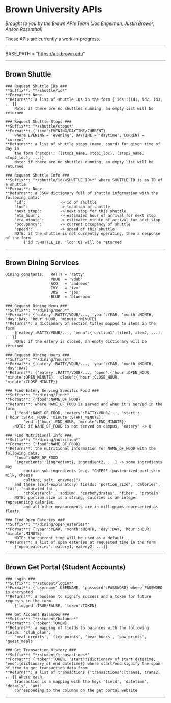Brown University APIs
=====================

*Brought to you by the Brown APIs Team (Joe Engelman, Justin Brower, Anson Rosenthal)*

These APIs are currently a work-in-progress.

- - - - - - - - - - - - - - - - - - - - - - - - - - - - - - - - - - - - - - - - - - -

BASE_PATH = "https://api.brown.edu"

- - - - - - - - - - - - - - - - - - - - - - - - - - - - - - - - - - - - - - - - - - -

## Brown Shuttle ## 

	### Request Shuttle IDs ###
	**Suffix**: "*/shuttle/id*"
	**Format**: None
	**Returns**: a list of shuttle IDs in the form {'ids':[id1, id2, id3, ...]}
		Note: if there are no shuttles running, an empty list will be returned

	### Request Shuttle Stops ###
	**Suffix**: "*/shuttle/stops*"
	**Format**: {'time':EVENING/DAYTIME/CURRENT}
		where EVENING = 'evening', DAYTIME = 'daytime', CURRENT = 'current'
	**Returns**: a list of shuttle stops (name, coord) for given time of day in
		the form {'stops': [(stop1_name, stop1_loc), (stop2_name, stop2_loc), ...]}
		Note: if there are no shuttles running, an empty list will be returned

	### Request Shuttle Info ###
	**Suffix**: "*/shuttle/id/<SHUTTLE_ID>*" where SHUTTLE_ID is an ID of a shuttle
	**Format**: None
	**Returns**: a JSON dictionary full of shuttle information with the following data:
		'id':				-> id of shuttle
		'loc':				-> location of shuttle
		'next_stop':		-> next stop for this shuttle
		'eta_hour':			-> estimated hour of arrival for next stop
		'eta_minute':		-> estimated minute of arrival for next stop
		'occupancy':		-> current occupancy of shuttle
		'speed':			-> speed of this shuttle
		NOTE: if the shuttle is not currently operating, then a response of the form
			{'id':SHUTTLE_ID, 'loc':0} will be returned

- - - - - - - - - - - - - - - - - - - - - - - - - - - - - - - - - - - - - - - - - - -

## Brown Dining Services ## 

	Dining constants: 	RATTY = 'ratty'
						VDUB  = 'vdub'
						ACO	  = 'andrews'
						IVY	  = 'ivy'
						JOS   = 'jos'
						BLUE  = 'blueroom'

	### Request Dining Menu ###
	**Suffix**: "*/dining/menu*"
	**Format**: {'eatery':RATTY/VDUB/..., 'year':YEAR, 'month':MONTH, 'day':DAY, 'hour':HOUR, 'minute':MINUTE}
	**Returns**: a dictionary of section titles mapped to items in the form
		{'eatery':RATTY/VDUB/..., 'menu':{'section1':[item1, item2, ...], ...}}
		NOTE: if the eatery is closed, an empty dictionary will be returned

	### Request Dining Hours ###
	**Suffix**: "*/dining/hours*"
	**Format**: {'eatery':RATTY/VDUB/..., 'year':YEAR, 'month':MONTH, 'day':DAY}
	**Returns**: {'eatery':RATTY/VDUB/..., 'open':{'hour':OPEN_HOUR, 'minute':OPEN_MINUTE}, 'close':{'hour':CLOSE_HOUR, 'minute':CLOSE_MINUTE}}

	### Find Eatery Serving Specific Food ###
	**Suffix**: "*/dining/find*"
	**Format**: {'food':NAME_OF_FOOD}
	**Returns**: where NAME_OF_FOOD is served and when it's served in the form
		{'food':NAME_OF_FOOD, 'eatery':RATTY/VDUB/..., 'start':{'hour':START_HOUR, 'minute':START_MINUTE},
			'end':{'hour':END_HOUR, 'minute':END_MINUTE}}
		NOTE: if NAME_OF_FOOD is not served on campus, 'eatery' -> 0

	### Find Nutritional Info ###
	**Suffix**: "*/dining/nutrition*"
	**Format**: {'food':NAME_OF_FOOD}
	**Returns**: the nutritional information for NAME_OF_FOOD with the following data,
		'food':NAME_OF_FOOD
		'ingredients':[ingredient1, ingredient2, ...] -> some ingredients may
			contain sub-ingredients (e.g. "CHEESE (pasteurized part-skim milk, cheese
			culture, salt, enzymes)")
		and these (self-explanatory) fields: 'portion_size', 'calories', 'fat', 'saturated_fat',
			'cholesterol', 'sodium', 'carbohydrates', 'fiber', 'protein'
		NOTE: portion size is a string, calories is an integer representing calories,
			and all other measurements are in milligrams represented as floats

	### Find Open Eateries ###
	**Suffix**: "*/dining/open_eateries*"
	**Format**: {'year':YEAR, 'month':MONTH, 'day':DAY, 'hour':HOUR, 'minute':MINUTE}
		NOTE: the current time will be used as a default
	**Returns**: a list of open eateries at requested time in the form
		{'open_eateries':[eatery1, eatery2, ...]}

- - - - - - - - - - - - - - - - - - - - - - - - - - - - - - - - - - - - - - - - - - -

## Brown Get Portal (Student Accounts) ##

	### Login ###
	**Suffix**: "*/student/login*"
	**Format**: {'username':USERNAME, 'password':PASSWORD} where PASSWORD is encrypted
	**Returns**: a boolean to signify success and a token for future requests in the form
		{'logged':TRUE/FALSE, 'token':TOKEN}

	### Get Account Balances ###
	**Suffix**: "*/student/balance*"
	**Format**: {'token':TOKEN}
	**Returns**: a mapping of fields to balances with the following fields: 'club_plan',
		'meal_credits', 'flex_points', 'bear_bucks', 'paw_prints', 'guest_meals'

	### Get Transaction History ###
	**Suffix**: "*/student/transactions*"
	**Format**: {'token':TOKEN, 'start':{dictionary of start datetime, 'end':{dictionary of end datetime}} where start/end signify the span of time to get transaction data from
	**Returns**: a list of transactions {'transactions':[trans1, trans2, ...]} where each
		transaction is a mapping with the keys 'field', 'datetime', 'details', 'amt'
		corresponding to the columns on the get portal website

- - - - - - - - - - - - - - - - - - - - - - - - - - - - - - - - - - - - - - - - - - -

